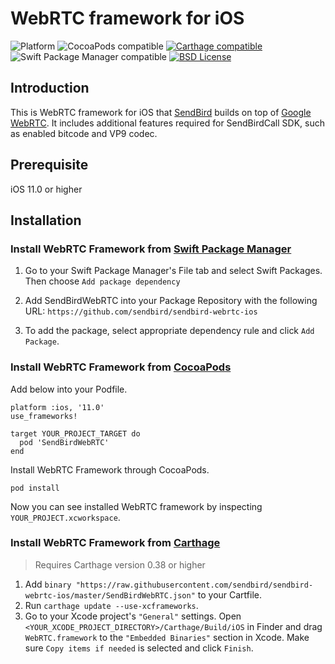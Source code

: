 # WebRTC framework for iOS

![Platform](https://img.shields.io/badge/Platform-iOS-orange.svg)
![CocoaPods compatible](https://img.shields.io/badge/CocoaPods-compatible-green.svg)
[![Carthage compatible](https://img.shields.io/badge/Carthage-compatible-4BC51D.svg?style=flat)](https://github.com/Carthage/Carthage)
![Swift Package Manager compatible](https://img.shields.io/badge/Swift%20Package%20Manager-compatible-orange.svg)
[![BSD License](https://img.shields.io/badge/License-BSD-brightgreen.svg)](https://github.com/sendbird/sendbird-webrtc-ios/blob/master/LICENSE)

## Introduction

This is WebRTC framework for iOS that [SendBird](https://sendbird.com/) builds on top of [Google WebRTC](https://webrtc.org/native-code/ios/). It includes additional features required for SendBirdCall SDK, such as enabled bitcode and VP9 codec.

## Prerequisite

iOS 11.0 or higher

## Installation

### Install WebRTC Framework from [Swift Package Manager](https://developer.apple.com/documentation/swift_packages)

1. Go to your Swift Package Manager's File tab and select Swift Packages. Then choose `Add package dependency`

2. Add SendBirdWebRTC into your Package Repository with the following URL: `https://github.com/sendbird/sendbird-webrtc-ios`

3. To add the package, select appropriate dependency rule and click `Add Package`.

### Install WebRTC Framework from [CocoaPods](https://github.com/CocoaPods/CocoaPods)

Add below into your Podfile.

```
platform :ios, '11.0'
use_frameworks!

target YOUR_PROJECT_TARGET do
  pod 'SendBirdWebRTC'
end
```

Install WebRTC Framework through CocoaPods.

```
pod install
```

Now you can see installed WebRTC framework by inspecting `YOUR_PROJECT.xcworkspace`.

### Install WebRTC Framework from [Carthage](https://github.com/Carthage/Carthage)

> Requires Carthage version 0.38 or higher

1. Add `binary "https://raw.githubusercontent.com/sendbird/sendbird-webrtc-ios/master/SendBirdWebRTC.json"` to your Cartfile.
2. Run `carthage update --use-xcframeworks`.
3. Go to your Xcode project's `"General"` settings. Open `<YOUR_XCODE_PROJECT_DIRECTORY>/Carthage/Build/iOS` in Finder and drag `WebRTC.framework` to the `"Embedded Binaries"` section in Xcode. Make sure `Copy items if needed` is selected and click `Finish`.
